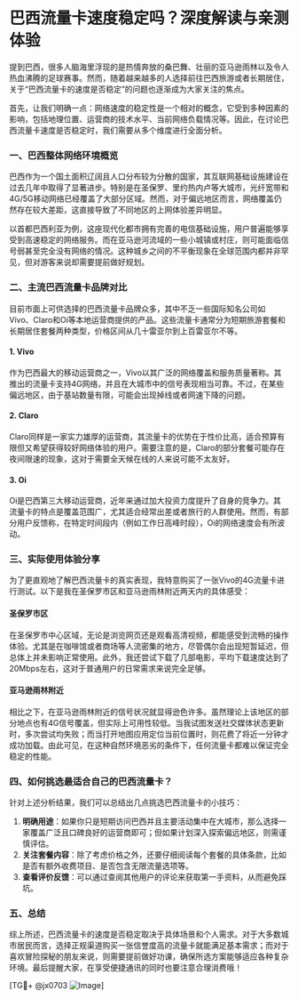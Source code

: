 # 巴西流量卡速度稳定吗？深度解读与亲测体验

提到巴西，很多人脑海里浮现的是热情奔放的桑巴舞、壮丽的亚马逊雨林以及令人热血沸腾的足球赛事。然而，随着越来越多的人选择前往巴西旅游或者长期居住，关于“巴西流量卡的速度是否稳定”的问题也逐渐成为大家关注的焦点。

首先，让我们明确一点：网络速度的稳定性是一个相对的概念，它受到多种因素的影响，包括地理位置、运营商的技术水平、当前网络负载情况等。因此，在讨论巴西流量卡速度是否稳定时，我们需要从多个维度进行全面分析。

### 一、巴西整体网络环境概览

巴西作为一个国土面积辽阔且人口分布较为分散的国家，其互联网基础设施建设在过去几年中取得了显著进步。特别是在圣保罗、里约热内卢等大城市，光纤宽带和4G/5G移动网络已经覆盖了大部分区域。然而，对于偏远地区而言，网络覆盖仍然存在较大差距，这直接导致了不同地区的上网体验差异明显。

以首都巴西利亚为例，这座现代化都市拥有完善的电信基础设施，用户普遍能够享受到高速稳定的网络服务。而在亚马逊河流域的一些小城镇或村庄，则可能面临信号弱甚至完全没有网络的情况。这种城乡之间的不平衡现象在全球范围内都并非罕见，但对游客来说却需要提前做好规划。

### 二、主流巴西流量卡品牌对比

目前市面上可供选择的巴西流量卡品牌众多，其中不乏一些国际知名公司如Vivo、Claro和Oi等本地运营商提供的产品。这些流量卡通常分为短期旅游套餐和长期居住套餐两种类型，价格区间从几十雷亚尔到上百雷亚尔不等。

#### 1. Vivo
作为巴西最大的移动运营商之一，Vivo以其广泛的网络覆盖和服务质量著称。其推出的流量卡支持4G网络，并且在大城市中的信号表现相当可靠。不过，在某些偏远地区，由于基站数量有限，可能会出现掉线或者网速下降的问题。

#### 2. Claro
Claro同样是一家实力雄厚的运营商，其流量卡的优势在于性价比高，适合预算有限但又希望获得较好网络体验的用户。需要注意的是，Claro的部分套餐可能存在夜间限速的现象，这对于需要全天候在线的人来说可能不太友好。

#### 3. Oi
Oi是巴西第三大移动运营商，近年来通过加大投资力度提升了自身的竞争力。其流量卡的特点是覆盖范围广，尤其适合经常出差或者旅行的人群使用。然而，有部分用户反馈称，在特定时间段内（例如工作日高峰时段），Oi的网络速度会有所波动。

### 三、实际使用体验分享

为了更直观地了解巴西流量卡的真实表现，我特意购买了一张Vivo的4G流量卡进行测试。以下是我在圣保罗市区和亚马逊雨林附近两天内的具体感受：

#### 圣保罗市区
在圣保罗市中心区域，无论是浏览网页还是观看高清视频，都能感受到流畅的操作体验。尤其是在咖啡馆或者商场等人流密集的地方，尽管偶尔会出现短暂延迟，但总体上并未影响正常使用。此外，我还尝试下载了几部电影，平均下载速度达到了20Mbps左右，这对于普通用户的日常需求来说完全足够。

#### 亚马逊雨林附近
相比之下，在亚马逊雨林附近的信号状况就显得逊色许多。虽然理论上该地区的部分地点也有4G信号覆盖，但实际上可用性较低。当我试图发送社交媒体状态更新时，多次尝试均失败；而当打开地图应用定位当前位置时，则花费了将近一分钟才成功加载。由此可见，在这种自然环境恶劣的条件下，任何流量卡都难以保证完全稳定的性能。

### 四、如何挑选最适合自己的巴西流量卡？

针对上述分析结果，我们可以总结出几点挑选巴西流量卡的小技巧：

1. **明确用途**：如果你只是短期访问巴西并且主要活动集中在大城市，那么选择一家覆盖广泛且口碑良好的运营商即可；但如果计划深入探索偏远地区，则需谨慎评估。
2. **关注套餐内容**：除了考虑价格之外，还要仔细阅读每个套餐的具体条款，比如是否有额外收费项目、是否包含无限流量选项等。
3. **查看评价反馈**：可以通过查阅其他用户的评论来获取第一手资料，从而避免踩坑。

### 五、总结

综上所述，巴西流量卡的速度是否稳定取决于具体场景和个人需求。对于大多数城市居民而言，选择正规渠道购买一张信誉度高的流量卡就能满足基本需求；而对于喜欢冒险探秘的朋友来说，则需要提前做好功课，确保所选方案能够适应各种复杂环境。最后提醒大家，在享受便捷通讯的同时也要注意合理消费哦！

[TG💪+ @jx0703 ![Image](https://github.com/user-attachments/assets/dbca1d08-cadb-493c-b0ec-ad6f7a83f270)]